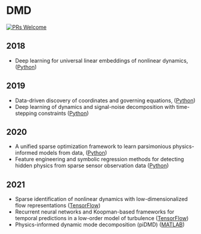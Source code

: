 # DMD

[![PRs Welcome](https://img.shields.io/badge/PRs-welcome-brightgreen.svg?style=flat-square)](http://makeapullrequest.com)


## 2018
* Deep learning for universal linear embeddings of nonlinear dynamics, ([Python](https://github.com/BethanyL/DeepKoopman))

## 2019
* Data-driven discovery of coordinates and governing equations, ([Python](https://github.com/kpchamp/SindyAutoencoders))
* Deep learning of dynamics and signal-noise decomposition with time-stepping constraints ([Python](https://github.com/snagcliffs/RKNN))

## 2020
* A unified sparse optimization framework to learn parsimonious physics-informed models from data, ([Python](https://github.com/kpchamp/SINDySR3))
* Feature engineering and symbolic regression methods for detecting hidden physics from sparse sensor observation data ([Python](https://github.com/sayin/Data_Driven_Symbolic_Regression))

## 2021
* Sparse identification of nonlinear dynamics with low-dimensionalized flow representations ([TensorFlow](https://github.com/kfukami/CNN-SINDy-MLROM))
* Recurrent neural networks and Koopman-based frameworks for temporal predictions in a low-order model of turbulence ([TensorFlow](https://github.com/KTH-Nek5000/9eqModel_KNFandLSTM))
* Physics-informed dynamic mode decomposition (piDMD) ([MATLAB](https://github.com/baddoo/piDMD))

